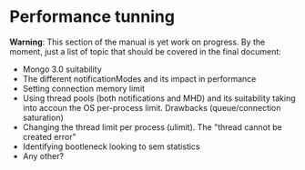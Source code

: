 # Performance tunning

**Warning**: This section of the manual is yet work on progress. By the moment, just a list of topic that
should be covered in the final document:

* Mongo 3.0 suitability
* The different notificationModes and its impact in performance
* Setting connection memory limit
* Using thread pools (both notifications and MHD) and its suitability taking into accoun the OS per-process limit.
  Drawbacks (queue/connection saturation)
* Changing the thread limit per process (ulimit). The "thread cannot be created error"
* Identifying bootleneck looking to sem statistics
* Any other?
